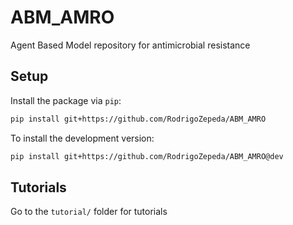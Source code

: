 # ABM_AMRO

Agent Based Model repository for antimicrobial resistance

## Setup

Install the package via `pip`:

```bash
pip install git+https://github.com/RodrigoZepeda/ABM_AMRO
```

To install the development version:
```bash
pip install git+https://github.com/RodrigoZepeda/ABM_AMRO@dev
```

## Tutorials 

Go to the `tutorial/` folder for tutorials
